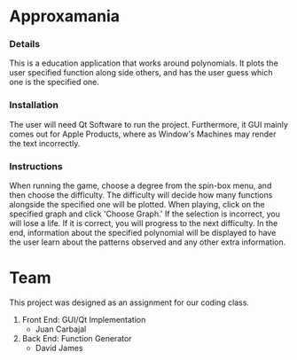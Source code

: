 # Approxamania
### Details
This is a education application that works around polynomials.
It plots the user specified function along side others,
and has the user guess which one is the specified one.

### Installation
The user will need Qt Software to run the project. Furthermore, 
it GUI mainly comes out for Apple Products, where as Window's
Machines may render the text incorrectly.


### Instructions
When running the game, choose a degree from the spin-box menu,
and then choose the difficulty. The difficulty will decide how
many functions alongside the specified one will be plotted. When
playing, click on the specified graph and click 'Choose Graph.' 
If the selection is incorrect, you will lose a life. If it is correct,
you will progress to the next difficulty. In the end, information
about the specified polynomial will be displayed to have the user
learn about the patterns observed and any other extra information.

# Team
This project was designed as an assignment for our coding class.
1. Front End: GUI/Qt Implementation
	- Juan Carbajal
2. Back End: Function Generator
	- David James
